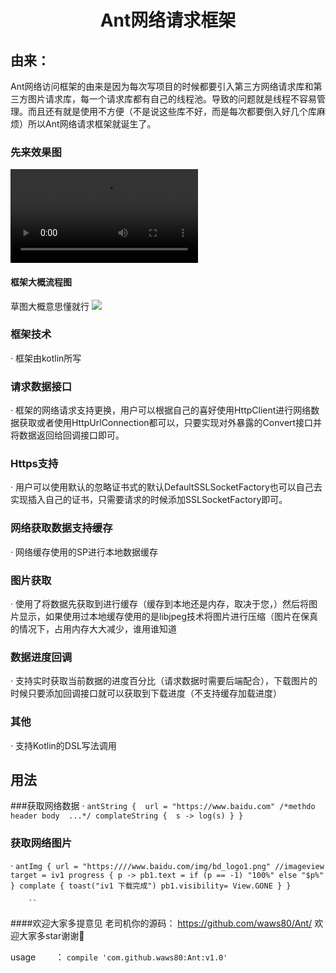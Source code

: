 # 	<center>Ant网络请求框架

## 由来：
Ant网络访问框架的由来是因为每次写项目的时候都要引入第三方网络请求库和第三方图片请求库，每一个请求库都有自己的线程池。导致的问题就是线程不容易管理。而且还有就是使用不方便（不是说这些库不好，而是每次都要倒入好几个库麻烦）所以Ant网络请求框架就诞生了。

### 先来效果图
![](https://raw.githubusercontent.com/waws80/Ant/master/a.mp4)


#### 框架大概流程图
草图大概意思懂就行
![](https://github.com/waws80/Ant/blob/master/Antpic.png?raw=true)

### 框架技术
· 框架由kotlin所写
### 请求数据接口
· 框架的网络请求支持更换，用户可以根据自己的喜好使用HttpClient进行网络数据获取或者使用HttpUrlConnection都可以，只要实现对外暴露的Convert接口并将数据返回给回调接口即可。
### Https支持
· 用户可以使用默认的忽略证书式的默认DefaultSSLSocketFactory也可以自己去实现插入自己的证书，只需要请求的时候添加SSLSocketFactory即可。
### 网络获取数据支持缓存
· 网络缓存使用的SP进行本地数据缓存
### 图片获取
· 使用了将数据先获取到进行缓存（缓存到本地还是内存，取决于您，）然后将图片显示，如果使用过本地缓存使用的是libjpeg技术将图片进行压缩（图片在保真的情况下，占用内存大大减少，谁用谁知道
### 数据进度回调
· 支持实时获取当前数据的进度百分比（请求数据时需要后端配合），下载图片的时候只要添加回调接口就可以获取到下载进度（不支持缓存加载进度）
### 其他
· 支持Kotlin的DSL写法调用

## 用法

###获取网络数据
· `antString { 
            url = "https://www.baidu.com"
            /*methdo header body  ...*/
            complateString { 
                s -> log(s)
            }
       } `
### 获取网络图片
· `antImg {
            url = "https:////www.baidu.com/img/bd_logo1.png"
            //imageview
            target = iv1
            progress {
                p -> pb1.text = if (p == -1) "100%" else "$p%"
            }
            complate {
                toast("iv1 下载完成")
                pb1.visibility= View.GONE
            }
        }` 
        
        ``
####欢迎大家多提意见
老司机你的源码：
<https://github.com/waws80/Ant/>  欢迎大家多star谢谢🙏 

usage
        ：
        ```
        compile 'com.github.waws80:Ant:v1.0'
        ```
       

